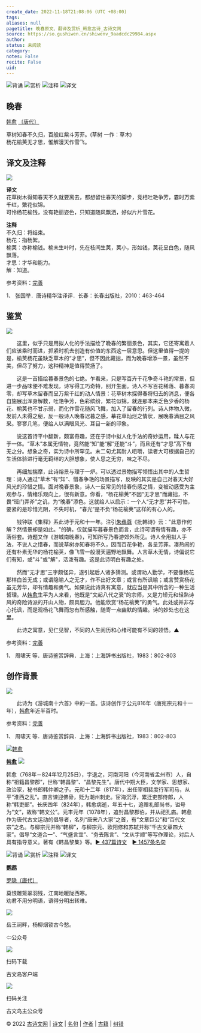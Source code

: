 ```yaml
---
create_date: 2022-11-18T21:08:06 (UTC +08:00)
tags: 
aliases: null
pagetitle: 晚春原文、翻译及赏析_韩愈古诗_古诗文网
source: https://so.gushiwen.cn/shiwenv_9aadcdc29984.aspx
author: 
status: 未阅读
category: 
notes: False
recite: False
uid: 
---
```


![背诵](https://song.gushiwen.cn/siteimg/bei-pic.png) ![赏析](https://song.gushiwen.cn/siteimg/shang-pic.png) ![注释](https://song.gushiwen.cn/siteimg/zhu-pic.png) ![译文](https://song.gushiwen.cn/siteimg/yi-pic.png)

## 晚春

[韩愈](https://so.gushiwen.cn/authorv_1abe13750637.aspx) [〔唐代〕](https://so.gushiwen.cn/shiwens/default.aspx?cstr=%e5%94%90%e4%bb%a3)

草树知春不久归，百般红紫斗芳菲。(草树 一作：草木)  
杨花榆荚无才思，惟解漫天作雪飞。

## 译文及注释

![](https://song.gushiwen.cn/siteimg/speak-er.png)

**译文**  
花草树木得知春天不久就要离去，都想留住春天的脚步，竞相吐艳争芳，霎时万紫千红，繁花似锦。  
可怜杨花榆钱，没有艳丽姿色，只知道随风飘洒，好似片片雪花。

**注释**  
不久归：将结束。  
杨花：指杨絮。  
榆荚：亦称榆钱。榆未生叶时，先在枝间生荚，荚小，形如钱，荚花呈白色，随风飘落。  
才思：才华和能力。  
解：知道。

参考资料：[完善](https://so.gushiwen.cn/jiucuo.aspx?u=%e7%bf%bb%e8%af%911873%e3%80%8a%e8%af%91%e6%96%87%e5%8f%8a%e6%b3%a8%e9%87%8a%e3%80%8b)

1、 张国举．唐诗精华注译评．长春：长春出版社，2010：463-464

## 鉴赏

![](https://song.gushiwen.cn/siteimg/speak-er.png)

　　这里，似乎只是用拟人化的手法描绘了晚春的繁丽景色，其实，它还寄寓着人们应该乘时而进，抓紧时机去创造有价值的东西这一层意思。但这里值得一提的是，榆荚杨花虽缺乏草木的“才思”，但不因此藏拙，而为晚春增添一景，虽然不美，但尽了努力，这种精神是值得赞扬了。

　　这是一首描绘暮春景色的七绝。乍看来，只是写百卉千花争奇斗艳的常景，但进一步品味便不难发现，诗写得工巧奇特，别开生面。诗人不写百花稀落、暮春凋零，却写草木留春而呈万紫千红的动人情景：花草树木探得春将归去的消息，便各自施展出浑身解数，吐艳争芳，色彩缤纷，繁花似锦，就连那本来乏色少香的杨花、榆荚也不甘示弱，而化作雪花随风飞舞，加入了留春的行列。诗人体物入微，发前人未得之秘，反一般诗人晚春迟暮之感，摹花草灿烂之情状，展晚春满目之风采。寥寥几笔，便给人以满眼风光、耳目一新的印象。

　　说这首诗平中翻新，颇富奇趣，还在于诗中拟人化手法的奇妙运用，糅人与花于一体。“草木”本属无情物，竟然能“知”能“解”还能“斗”，而且还有“才思”高下有无之分。想象之奇，实为诗中所罕见。末二句尤其耐人咀嚼，读者大可根据自己的生活体验进行毫无羁绊的大胆想象，使人思之无穷，味之不尽。

　　再细加揣摩，此诗熔景与理于一炉。可以透过景物描写领悟出其中的人生哲理：诗人通过“草木”有“知”、惜春争艳的场景描写，反映的其实是自己对春天大好风光的珍惜之情。面对晚春景象，诗人一反常见的惜春伤感之情，变被动感受为主观参与，情绪乐观向上，很有新意。你看，“杨花榆荚”不因“无才思”而藏拙，不畏“班门弄斧”之讥，为“晚春”添色。这就给人以启示：一个人“无才思”并不可怕，要紧的是珍惜光阴，不失时机，“春光”是不负“杨花榆荚”这样的有心人的。

　　钱钟联《集释》系此诗于元和十一年。注引[朱彝尊](https://so.gushiwen.cn/authorv_c8bd3f0068cf.aspx)《批韩诗》云："此意作何解？然情景却是如此。"的确，仅就描写暮春景色而言，此诗可谓有情有趣，亦不落俗套。诗题又作《游城南晚春》，可知所写乃春游郊外所见。诗人全用拟人手法，不说人之惜春，而说草树亦知春将不久，因而百花争艳，各呈芳菲。凑热闹的还有朴素无华的杨花榆荚，像飞雪一般漫天遍野地飘舞。人言草木无情，诗偏说它们有知，或"斗"或"解"，活泼有趣。这是此诗明白有趣之处。

　　然而“无才思”三字颇怪异，遂引起后人诸多猜测。或谓劝人勤学，不要像杨花那样白首无成；或谓隐喻人之无才，作不出好文章；或言有所讽喻；或言赞赏杨花虽无芳华，却有情趣和勇气。如果说此诗真有寓意，就应当是其中所含的一种生活哲理。从[韩愈](https://so.gushiwen.cn/authorv_1abe13750637.aspx)生平为人来看，他既是“文起八代之衰”的宗师，又是力矫元和轻熟诗风的奇险诗派的开山人物，颇具胆力。他能欣赏“杨花榆荚”的勇气。此处或并非存心托讽，而是观杨花飞舞而忽有所感触，随寄一点幽默的情趣。诗的妙处也在这里。

　　此诗之寓意，见仁见智，不同的人生阅历和心绪可能有不同的领悟。▲

参考资料：[完善](https://so.gushiwen.cn/jiucuo.aspx?u=%e8%b5%8f%e6%9e%902791%e3%80%8a%e9%89%b4%e8%b5%8f%e3%80%8b)

1、 周啸天 等．唐诗鉴赏辞典．上海：上海辞书出版社，1983：802-803

## 创作背景

![](https://song.gushiwen.cn/siteimg/speak-er.png)

　　此诗为《游城南十六首》中的一首。该诗创作于公元816年（唐宪宗元和十一年），[韩愈](https://so.gushiwen.cn/authorv_1abe13750637.aspx)年近半百时。

参考资料：[完善](https://so.gushiwen.cn/jiucuo.aspx?u=%e8%b5%8f%e6%9e%9046537%e3%80%8a%e5%88%9b%e4%bd%9c%e8%83%8c%e6%99%af%e3%80%8b)

1、 周啸天 等．唐诗鉴赏辞典．上海：上海辞书出版社，1983：802-803

[![韩愈](https://song.gushiwen.cn/authorImg/hanyu.jpg)](https://so.gushiwen.cn/authorv_1abe13750637.aspx)

[**韩愈**](https://so.gushiwen.cn/authorv_1abe13750637.aspx) ![](https://song.gushiwen.cn/siteimg/speak-er.png)

韩愈（768年－824年12月25日），字退之，河南河阳（今河南省孟州市）人，自称“祖籍昌黎郡”，世称“韩昌黎”、“昌黎先生”。唐代中期大臣，文学家、思想家、政治家，秘书郎韩仲卿之子。元和十二年（817年），出任宰相裴度行军司马，从平“淮西之乱”。直言谏迎佛骨，贬为潮州刺史。宦海沉浮，累迁吏部侍郎，人称“韩吏部”。长庆四年（824年），韩愈病逝，年五十七，追赠礼部尚书，谥号为“文”，故称“韩文公”。元丰元年（1078年），追封昌黎郡伯，并从祀孔庙。韩愈作为唐代古文运动的倡导者，名列“唐宋八大家”之首，有“文章巨公”和“百代文宗”之名。与柳宗元并称“韩柳”，与柳宗元、欧阳修和苏轼并称“千古文章四大家”。倡导“文道合一”、“气盛言宜”、“务去陈言”、“文从字顺”等写作理论，对后人具有指导意义。著有《韩昌黎集》等。[► 437篇诗文](https://so.gushiwen.cn/shiwens/default.aspx?astr=%e9%9f%a9%e6%84%88)　[► 1457条名句](https://so.gushiwen.cn/mingjus/default.aspx?astr=%e9%9f%a9%e6%84%88)

![背诵](https://song.gushiwen.cn/siteimg/bei-pic.png) ![赏析](https://song.gushiwen.cn/siteimg/shang-pic.png) ![注释](https://song.gushiwen.cn/siteimg/zhu-pic.png) ![译文](https://song.gushiwen.cn/siteimg/yi-pic.png)

[**鹦鹉**](https://so.gushiwen.cn/shiwenv_9e4882130585.aspx)

[罗隐](https://so.gushiwen.cn/authorv.aspx?name=%e7%bd%97%e9%9a%90)[〔唐代〕](https://so.gushiwen.cn/shiwens/default.aspx?cstr=%e5%94%90%e4%bb%a3)

莫恨雕笼翠羽残，江南地暖陇西寒。  
劝君不用分明语，语得分明出转难。

![](https://song.gushiwen.cn/siteimg/app/erma_guwendao.png)

岳王祠畔，杨柳烟锁古今愁。

⇦公众号

![](https://song.gushiwen.cn/siteimg/app/appdownGwd2021.png)

扫码下载

古文岛客户端

![](https://song.gushiwen.cn/siteimg/app/erma_guwendao.png)

扫码关注

古文岛主公众号

© 2022 [古诗文网](https://www.gushiwen.cn/) | [诗文](https://so.gushiwen.cn/shiwens/) | [名句](https://so.gushiwen.cn/mingjus/) | [作者](https://so.gushiwen.cn/authors/) | [古籍](https://so.gushiwen.cn/guwen/) | [纠错](https://so.gushiwen.cn/jiucuo.aspx?u=)
